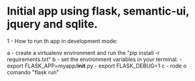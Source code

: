 # Initial app using flask, semantic-ui, jquery and sqlite.

1 - How to run th app in development mode:

a - create a virtualenv environment and run the "pip install -r requirements.txt"
b - set the environment variables in your terminal:
    - export FLASK_APP=myapp/__init__.py
    - export FLASK_DEBUG=1 
c - rode o comando "flask run"